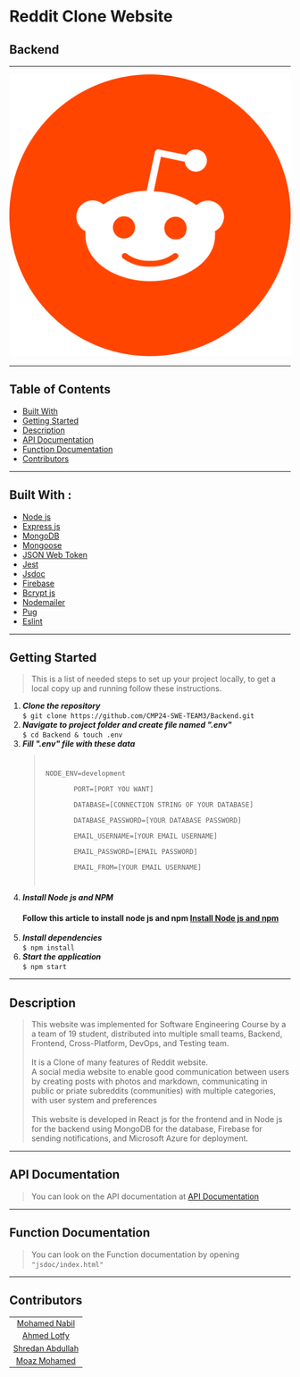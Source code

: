 # Reddit Clone Website

## Backend

<hr>

<img src="./images/reddit.png">

<hr>

<h2>Table of Contents</h2>
<ul>
  <li><a href="#built-with--">Built With</a></li>
  <li><a href="#getting-started">Getting Started</a></li>
  <li><a href="#Description">Description</a></li>
  <li><a href="#API-Documentation">API Documentation</a></li>
  <li><a href="#Function-Documentation">Function Documentation</a></li>
  <li><a href="#Contributors">Contributors</a></li>
</ul>
<hr>
<h2 href="#BuiltWith">Built With : </h2>
 <ul>
  <li><a href="https://www.w3schools.com/nodejs/">Node js</a></li>
  <li><a href="https://www.javatpoint.com/expressjs-tutorial">Express js</a></li>
  <li><a href="https://www.w3schools.in/mongodb/tutorials/">MongoDB</a></li>
   <li><a href="https://mongoosejs.com/">Mongoose</a></li>
  <li><a href="http://www.w3schools.me/aspnetcore/implement-jwt">JSON Web Token</a></li>
  <li><a href="https://jestjs.io/">Jest</a></li>
  <li><a href="https://jsdoc.app/">Jsdoc</a></li>
  <li><a href="https://firebase.google.com/">Firebase</a></li>
  <li><a href="https://www.npmjs.com/package/bcryptjs">Bcrypt js</a></li>
  <li><a href="https://nodemailer.com/about/">Nodemailer</a></li>
  <li><a href="https://pugjs.org/">Pug</a></li>
  <li><a href="https://eslint.org/">Eslint</a></li>
 </ul>
<hr>
<h2 href="#GettingStarted">Getting Started</h2>
<blockquote>
  <p>This is a list of needed steps to set up your project locally, to get a local copy up and running follow these instructions.
 </p>
</blockquote>
<ol>
  <li><strong><em>Clone the repository</em></strong>
    <div>
        <code>$ git clone https://github.com/CMP24-SWE-TEAM3/Backend.git</code>
    </div>
  </li>
  <li><strong><em>Navigate to project folder and create file named ".env"</em></strong>
    <div>
        <code>$ cd Backend & touch .env</code>
    </div>
  </li>
  <li><strong><em>Fill ".env" file with these data</em></strong>
    <div>
        <code><blockquote> <p> NODE_ENV=development <br>
        PORT=[PORT YOU WANT] <br>
        DATABASE=[CONNECTION STRING OF YOUR DATABASE] <br>
        DATABASE_PASSWORD=[YOUR DATABASE PASSWORD] <br>
        EMAIL_USERNAME=[YOUR EMAIL USERNAME] <br>
        EMAIL_PASSWORD=[EMAIL PASSWORD] <br>
        EMAIL_FROM=[YOUR EMAIL USERNAME] <br></p> </blockquote></code>
    </div>
  </li>
  <li><strong><em>Install Node js and NPM</em></strong>
    <div>
        <h4>Follow this article to install node js and npm <a href="https://phoenixnap.com/kb/install-node-js-npm-on-windows">Install Node js and npm</a></h4>
    </div>
  </li>
  <li><strong><em>Install dependencies</em></strong>
    <div>
        <code>$ npm install</code>
    </div>
  </li>
  <li><strong><em>Start the application</em></strong>
    <div>
        <code>$ npm start</code>
    </div>
  </li>

</ol>
<hr>

<h2 href="#Description">Description</h2>
<blockquote>
  <p>
  This website was implemented for Software Engineering Course 
  by a a team of 19 student, distributed into multiple small teams, Backend, Frontend, Cross-Platform, DevOps, and Testing team.
  <br>
  <br>
  It is a Clone of many features of Reddit website.
  <br>
  A social media website to enable good communication between users by creating posts with photos and markdown, communicating in public or priate subreddits (communities) with multiple categories, with user system and preferences 
  <br>
  <br>
  This website is developed in React js for the frontend and in Node js for the backend using MongoDB for the database, Firebase for sending notifications, and Microsoft Azure for deployment.
 </p>
</blockquote>
<hr>
<h2 href="#API-Documentation">API Documentation</h2>
<blockquote>
  <p>
  You can look on the API documentation at <a href="https://app.swaggerhub.com/apis-docs/moaz25jan2015/RedditAPI/1.0.0#/">API Documentation</a>
  </p>
</blockquote>
<hr>

<h2 href="#Function-Documentation">Function Documentation</h2>
<blockquote>
  <p>
  You can look on the Function documentation by opening <code> "jsdoc/index.html" </code>
  </p>
</blockquote>
<hr>

<h2 href="#Contributors">Contributors</h2>
<table> 
  <tbody>
    <tr>
      <td align="center">
        <a href="https://github.com/mohamednabilabdelfattah">Mohamed Nabil</a>
      </td>
    </tr>
    <tr>
      <td align="center">
        <a href="https://github.com/AhmedLotfy02">Ahmed Lotfy</a>
      </td>
    </tr>
    <tr>
      <td align="center">
        <a href="https://github.com/shredanabdullah">Shredan Abdullah</a>
      </td>
    </tr>
    <tr>
      <td align="center">
        <a href="https://github.com/MoazHassan2022">Moaz Mohamed</a>
      </td>
    </tr>
  </tbody>
</table>
